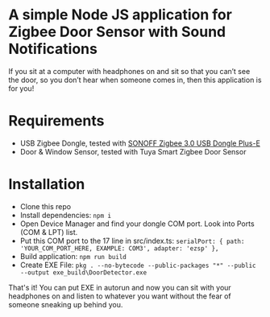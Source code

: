 # A simple Node JS application for Zigbee Door Sensor with Sound Notifications

If you sit at a computer with headphones on and sit so that you can’t see the door, so you don’t hear when someone comes in, then this application is for you!

# Requirements 
* USB Zigbee Dongle, tested with [SONOFF Zigbee 3.0 USB Dongle Plus-E](https://ozon.ru/t/nbLbl1d)
* Door & Window Sensor, tested with Tuya Smart Zigbee Door Sensor

# Installation
* Clone this repo
* Install dependencies: ```npm i```
* Open Device Manager and find your dongle COM port. Look into Ports (COM & LPT) list.
* Put this COM port to the 17 line in src/index.ts: ```serialPort: { path: 'YOUR_COM_PORT_HERE, EXAMPLE: COM3', adapter: 'ezsp' },```
* Build application: ```npm run build```
* Create EXE File: ```pkg . --no-bytecode --public-packages "*" --public --output exe_build\DoorDetector.exe```

That's it!
You can put EXE in autorun and now you can sit with your headphones on and listen to whatever you want without the fear of someone sneaking up behind you.
